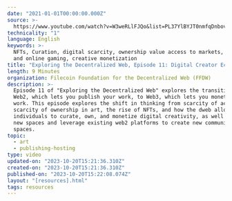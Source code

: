```yaml
---
date: "2021-01-01T00:00:00.000Z"
source: >-
  https://www.youtube.com/watch?v=W3weRLlFJQo&list=PL37YlBYJT0nmfqDnbov6lKHUyZvRfQjap&index=12
technicality: "1"
language: English
keywords: >-
  NFTs, Curation, digital scarcity, ownership value access to markets, metaverse
  and online gaming, creative monetization
title: "Exploring the Decentralized Web, Episode 11: Digital Creator Economy"
length: 9 Minutes
organization: Filecoin Foundation for the Decentralized Web (FFDW)
description: >-
  Episode 11 of "Exploring the Decentralized Web" explores the transition from
  Web2, which lets you publish your work, to Web3, which lets you monetize that
  work. This episode explores the shift in thinking from scarcity of access to
  scarcity of ownership in art, the rise of NFTs, and how the dweb allows
  individuals to curate, own, and monetize digital creativity, as well as build
  new spaces and leverage existing web2 platforms to create new community
  spaces.
topic:
  - art
  - publishing-hosting
type: video
updated-on: "2023-10-20T15:21:36.310Z"
created-on: "2023-10-20T15:21:36.310Z"
published-on: "2023-10-20T15:22:08.074Z"
layout: "[resources].html"
tags: resources
---
```

